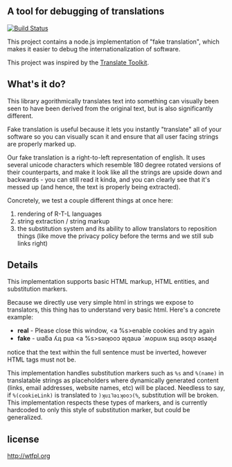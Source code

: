 ## A tool for debugging of translations

[![Build Status](https://secure.travis-ci.org/lloyd/gobbledygook.png)](http://travis-ci.org/lloyd/gobbledygook)

This project contains a node.js implementation of "fake translation",
which makes it easier to debug the internationalization of software.

This project was inspired by the [Translate Toolkit](http://translate.sourceforge.net/wiki/toolkit/history).

## What's it do?

This library agorithmically translates text into something can visually
been seen to have been derived from the original text, but is also
significantly different.

Fake translation is useful because it lets you instantly "translate"
all of your software so you can visually scan it and ensure that all
user facing strings are properly marked up.

Our fake translation is a right-to-left representation of english.  It
uses several unicode characters which resemble 180 degree rotated
versions of their counterparts, and make it look like all the strings
are upside down and backwards - you can still read it kinda, and you
can clearly see that it's messed up (and hence, the text is properly
being extracted).

Concretely, we test a couple different things at once here:

  1. rendering of R-T-L languages
  2. string extraction / string markup
  3. the substitution system and its ability to allow translators to reposition
     things (like move the privacy policy before the terms and we still sub links right)

## Details

This implementation supports basic HTML markup, HTML entities, and substitution markers.

Because we directly use very simple html in strings we expose
to translators, this thing has to understand very basic html.  Here's a concrete
example:

  * **real** - Please close this window, <a %s>enable cookies</a> and try again
  * **fake** - uıaƃa ʎɹʇ pua <a %s>sǝıʞooɔ ǝʅqauǝ</a> ´ʍopuıʍ sıɥʇ ǝsoʅɔ ǝsaǝʅԀ

notice that the text within the full sentence must be inverted, however HTML
tags must not be.

This implementation handles substitution markers such as `%s` and
`%(name)` in translatable strings as placeholders where dynamically
generated content (links, email addresses, website names, etc) will be
placed.  Needless to say, if `%(cookieLink)` is translated to
`)ʞuı⅂ǝıʞooɔ(%`, substitution will be broken.  This implementation
respects these types of markers, and is currently hardcoded to only
this style of substitution marker, but could be generalized.

## license

http://wtfpl.org

